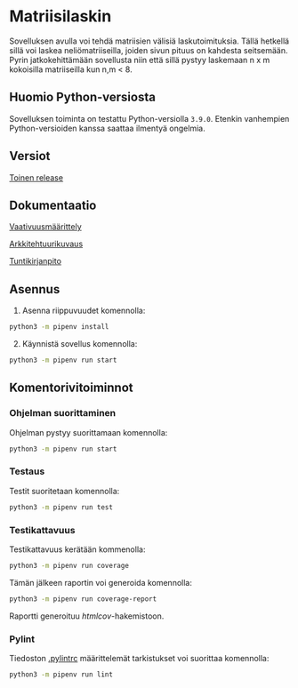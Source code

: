 # Matriisilaskin

Sovelluksen avulla voi tehdä matriisien välisiä laskutoimituksia. Tällä hetkellä sillä voi laskea neliömatriiseilla, joiden sivun pituus on kahdesta seitsemään. Pyrin jatkokehittämään sovellusta niin että sillä pystyy laskemaan n x m kokoisilla matriiseilla kun n,m < 8. 

## Huomio Python-versiosta

Sovelluksen toiminta on testattu Python-versiolla `3.9.0`. Etenkin vanhempien Python-versioiden kanssa saattaa ilmentyä ongelmia.

## Versiot

[Toinen release](https://github.com/mhamaril/ot-harjoitustyo/releases/tag/viikko6-2)

## Dokumentaatio

[Vaativuusmäärittely](https://github.com/mhamaril/ot-harjoitustyo/blob/master/dokumentaatio/Vaativuusmaarittely.md)

[Arkkitehtuurikuvaus](https://github.com/mhamaril/ot-harjoitustyo/blob/master/dokumentaatio/arkkitehtuuri.md)

[Tuntikirjanpito](https://github.com/mhamaril/ot-harjoitustyo/blob/master/dokumentaatio/tuntikirjanpito.md)

## Asennus

1. Asenna riippuvuudet komennolla:

```bash
python3 -m pipenv install
```

2. Käynnistä sovellus komennolla:

```bash
python3 -m pipenv run start
```

## Komentorivitoiminnot

### Ohjelman suorittaminen

Ohjelman pystyy suorittamaan komennolla:

```bash
python3 -m pipenv run start
```

### Testaus

Testit suoritetaan komennolla:

```bash
python3 -m pipenv run test
```

### Testikattavuus

Testikattavuus kerätään kommenolla:

```bash
python3 -m pipenv run coverage
```

Tämän jälkeen raportin voi generoida komennolla:

```bash
python3 -m pipenv run coverage-report
```

Raportti generoituu _htmlcov_-hakemistoon.

### Pylint

Tiedoston [.pylintrc](./.pylintrc) määrittelemät tarkistukset voi suorittaa komennolla:

```bash
python3 -m pipenv run lint
```
